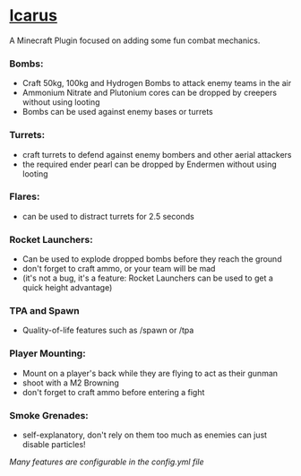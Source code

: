 # [Icarus](https://github.com/kehessen/Icarus/releases/latest)

A Minecraft Plugin focused on adding some fun combat mechanics. 

### Bombs:
  - Craft 50kg, 100kg and Hydrogen Bombs to attack enemy teams in the air
  - Ammonium Nitrate and Plutonium cores can be dropped by creepers without using looting
  - Bombs can be used against enemy bases or turrets

### Turrets: 
  - craft turrets to defend against enemy bombers and other aerial attackers
  - the required ender pearl can be dropped by Endermen without using looting

### Flares:
  - can be used to distract turrets for 2.5 seconds

### Rocket Launchers:
  - Can be used to explode dropped bombs before they reach the ground
  - don't forget to craft ammo, or your team will be mad
  - (it's not a bug, it's a feature: Rocket Launchers can be used to get a quick height advantage)

### TPA and Spawn
  - Quality-of-life features such as /spawn or /tpa

### Player Mounting:
  - Mount on a player's back while they are flying to act as their gunman
  - shoot with a M2 Browning
  - don't forget to craft ammo before entering a fight

### Smoke Grenades: 
  - self-explanatory, don't rely on them too much as enemies can just disable particles!


_Many features are configurable in the config.yml file_
